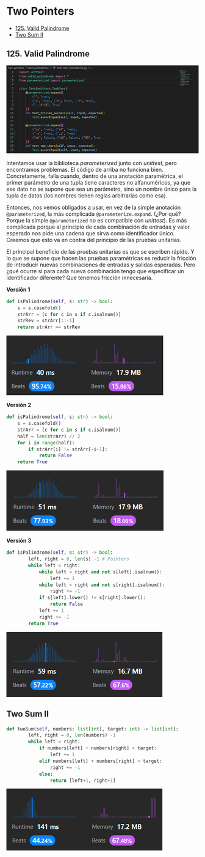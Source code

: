 # Two Pointers <!-- omit in toc -->

- [125. Valid Palindrome](#125-valid-palindrome)
- [Two Sum II](#two-sum-ii)


## 125. Valid Palindrome

![](sources/2023-05-28-22-27-55.png)

Intentamos usar la biblioteca _parameterized_ junto con _unittest_, pero encontramos problemas. El código de arriba no funciona bien. Concretamente, falla cuando, dentro de una anotación paramétrica, el primer parámetro de una tupla tiene caracteres no alfanuméricos, ya que ese dato no se supone que sea un parámetro, sino un nombre único para la tupla de datos (los nombres tienen reglas arbitrarias como esa).

Entonces, nos vemos obligados a usar, en vez de la simple anotación `@parameterized`, la más complicada `@parameterize.expand`. (¿Por qué? Porque la simple `@parameterized` no es compatible con _unittest_). Es más complicada porque al principio de cada combinación de entradas y valor esperado nos pide una cadena que sirva como identificador único. Creemos que esto va en contra del principio de las pruebas unitarias.

El principal beneficio de las pruebas unitarias es que se escriben rápido. Y lo que se supone que hacen las pruebas paramétricas es reducir la fricción de introducir nuevas combinaciones de entradas y salidas esperadas. Pero ¿qué ocurre si para cada nueva combinación tengo que especificar un identificador diferente? Que tenemos fricción innecesaria.


**Versión 1**

```python
def isPalindrome(self, s: str) -> bool:
    s = s.casefold()
    strArr = [c for c in s if c.isalnum()]
    strRev = strArr[::-1]
    return strArr == strRev
```

![](sources/2023-05-31-19-40-51.png)

**Versión 2**

```python
def isPalindrome(self, s: str) -> bool:
    s = s.casefold()
    strArr = [c for c in s if c.isalnum()]
    half = len(strArr) // 2
    for i in range(half):
        if strArr[i] != strArr[-i-1]:
            return False
    return True
```

![](sources/2023-05-31-19-17-18.png)


**Versión 3**

```python
def isPalindrome(self, s: str) -> bool:
        left, right = 0, len(s) -1 # Pointers
        while left < right:
            while left < right and not s[left].isalnum():
                left += 1
            while left < right and not s[right].isalnum():
                right += -1
            if s[left].lower() != s[right].lower():
                return False            
            left += 1
            right += -1
        return True
```

![](sources/2023-05-31-20-28-24.png)

## Two Sum II

```python
def twoSum(self, numbers: list[int], target: int) -> list[int]:
        left, right = 0, len(numbers) -1
        while left < right:
            if numbers[left] + numbers[right] < target:
                left += 1
            elif numbers[left] + numbers[right] > target:
                right += -1
            else:
                return [left+1, right+1]
```

![](sources/2023-06-04-22-23-55.png)